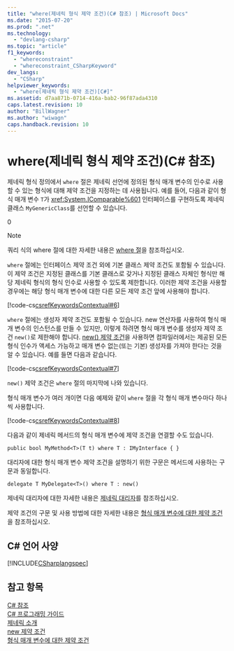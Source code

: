 ```yaml
---
title: "where(제네릭 형식 제약 조건)(C# 참조) | Microsoft Docs"
ms.date: "2015-07-20"
ms.prod: ".net"
ms.technology: 
  - "devlang-csharp"
ms.topic: "article"
f1_keywords: 
  - "whereconstraint"
  - "whereconstraint_CSharpKeyword"
dev_langs: 
  - "CSharp"
helpviewer_keywords: 
  - "where(제네릭 형식 제약 조건)[C#]"
ms.assetid: d7aa871b-0714-416a-bab2-96f87ada4310
caps.latest.revision: 10
author: "BillWagner"
ms.author: "wiwagn"
caps.handback.revision: 10
---
```

# where(제네릭 형식 제약 조건)(C# 참조)
제네릭 형식 정의에서 `where` 절은 제네릭 선언에 정의된 형식 매개 변수의 인수로 사용할 수 있는 형식에 대해 제약 조건을 지정하는 데 사용됩니다.  예를 들어, 다음과 같이 형식 매개 변수 `T`가 <xref:System.IComparable%601> 인터페이스를 구현하도록 제네릭 클래스 `MyGenericClass`를 선언할 수 있습니다.  
  
<CodeContentPlaceHolder>0</CodeContentPlaceHolder>  
> [!NOTE]
>  쿼리 식의 where 절에 대한 자세한 내용은 [where 절](../../../csharp/language-reference/keywords/where-clause.md)을 참조하십시오.  
  
 `where` 절에는 인터페이스 제약 조건 외에 기본 클래스 제약 조건도 포함될 수 있습니다. 이 제약 조건은 지정된 클래스를 기본 클래스로 갖거나 지정된 클래스 자체인 형식만 해당 제네릭 형식의 형식 인수로 사용할 수 있도록 제한합니다.  이러한 제약 조건을 사용할 경우에는 해당 형식 매개 변수에 대한 다른 모든 제약 조건 앞에 사용해야 합니다.  
  
 [!code-cs[csrefKeywordsContextual#6](../../../csharp/language-reference/keywords/codesnippet/csharp/where-generic-type-const_1.cs)]  
  
 `where` 절에는 생성자 제약 조건도 포함될 수 있습니다.  new 연산자를 사용하여 형식 매개 변수의 인스턴스를 만들 수 있지만, 이렇게 하려면 형식 매개 변수를 생성자 제약 조건 `new()`로 제한해야 합니다.  [new\(\) 제약 조건](../../../csharp/language-reference/keywords/new-constraint.md)을 사용하면 컴파일러에서는 제공된 모든 형식 인수가 액세스 가능하고 매개 변수 없는\(또는 기본\) 생성자를 가져야 한다는 것을 알 수 있습니다.  예를 들면 다음과 같습니다.  
  
 [!code-cs[csrefKeywordsContextual#7](../../../csharp/language-reference/keywords/codesnippet/csharp/where-generic-type-const_2.cs)]  
  
 `new()` 제약 조건은 `where` 절의 마지막에 나와 있습니다.  
  
 형식 매개 변수가 여러 개이면 다음 예제와 같이 `where` 절을 각 형식 매개 변수마다 하나씩 사용합니다.  
  
 [!code-cs[csrefKeywordsContextual#8](../../../csharp/language-reference/keywords/codesnippet/csharp/where-generic-type-const_3.cs)]  
  
 다음과 같이 제네릭 메서드의 형식 매개 변수에 제약 조건을 연결할 수도 있습니다.  
  
```  
public bool MyMethod<T>(T t) where T : IMyInterface { }  
```  
  
 대리자에 대한 형식 매개 변수 제약 조건을 설명하기 위한 구문은 메서드에 사용하는 구문과 동일합니다.  
  
```  
delegate T MyDelegate<T>() where T : new()  
```  
  
 제네릭 대리자에 대한 자세한 내용은 [제네릭 대리자](../../../csharp/programming-guide/generics/generic-delegates.md)를 참조하십시오.  
  
 제약 조건의 구문 및 사용 방법에 대한 자세한 내용은 [형식 매개 변수에 대한 제약 조건](../../../csharp/programming-guide/generics/constraints-on-type-parameters.md)을 참조하십시오.  
  
## C\# 언어 사양  
 [!INCLUDE[CSharplangspec](../../../csharp/language-reference/keywords/includes/csharplangspec-md.md)]  
  
## 참고 항목  
 [C\# 참조](../../../csharp/language-reference/index.md)   
 [C\# 프로그래밍 가이드](../../../csharp/programming-guide/index.md)   
 [제네릭 소개](../../../csharp/programming-guide/generics/introduction-to-generics.md)   
 [new 제약 조건](../../../csharp/language-reference/keywords/new-constraint.md)   
 [형식 매개 변수에 대한 제약 조건](../../../csharp/programming-guide/generics/constraints-on-type-parameters.md)